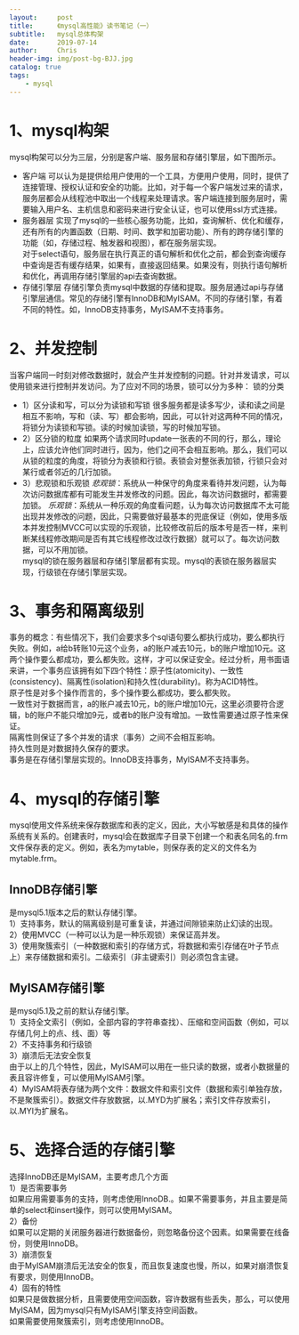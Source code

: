 ```yaml
---
layout:     post
title:      《mysql高性能》读书笔记（一）
subtitle:   mysql总体构架
date:       2019-07-14
author:     Chris
header-img: img/post-bg-BJJ.jpg
catalog: true
tags:
    - mysql
---
```



# 1、mysql构架
mysql构架可以分为三层，分别是客户端、服务层和存储引擎层，如下图所示。

- 客户端
可以认为是提供给用户使用的一个工具，方便用户使用，同时，提供了连接管理、授权认证和安全的功能。比如，对于每一个客户端发过来的请求，服务层都会从线程池中取出一个线程来处理请求。客户端连接到服务层时，需要输入用户名、主机信息和密码来进行安全认证，也可以使用ssl方式连接。   
- 服务器层
实现了mysql的一些核心服务功能，比如，查询解析、优化和缓存，还有所有的内置函数（日期、时间、数学和加密功能）、所有的跨存储引擎的功能（如，存储过程、触发器和视图），都在服务层实现。   
对于select语句，服务层在执行真正的语句解析和优化之前，都会到查询缓存中查询是否有缓存结果，如果有，直接返回结果。如果没有，则执行语句解析和优化，再调用存储引擎层的api去查询数据。   
- 存储引擎层
存储引擎负责mysql中数据的存储和提取。服务层通过api与存储引擎层通信。常见的存储引擎有InnoDB和MyISAM。不同的存储引擎，有着不同的特性。如，InnoDB支持事务，MyISAM不支持事务。
# 2、并发控制
当客户端同一时刻对修改数据时，就会产生并发控制的问题。针对并发请求，可以使用锁来进行控制并发访问。为了应对不同的场景，锁可以分为多种：
锁的分类  
- 1）区分读和写，可以分为读锁和写锁
很多服务都是读多写少，读和读之间是相互不影响，写和（读、写）都会影响，因此，可以针对这两种不同的情况，将锁分为读锁和写锁。读的时候加读锁，写的时候加写锁。
- 2）区分锁的粒度
如果两个请求同时update一张表的不同的行，那么，理论上，应该允许他们同时进行，因为，他们之间不会相互影响。那么，我们可以从锁的粒度的角度，将锁分为表锁和行锁。表锁会对整张表加锁，行锁只会对某行或者邻近的几行加锁。
- 3）悲观锁和乐观锁
*悲观锁*：系统从一种保守的角度来看待并发问题，认为每次访问数据库都有可能发生并发修改的问题。因此，每次访问数据时，都需要加锁。
*乐观锁*：系统从一种乐观的角度看问题，认为每次访问数据库不太可能出现并发修改的问题，因此，只需要做好最基本的兜底保证（例如，使用多版本并发控制MVCC可以实现的乐观锁，比较修改前后的版本号是否一样，来判断某线程修改期间是否有其它线程修改过改行数据）就可以了。每次访问数据，可以不用加锁。   
mysql的锁在服务器层和存储引擎层都有实现。mysql的表锁在服务器层实现，行级锁在存储引擎层实现。
# 3、事务和隔离级别
事务的概念：有些情况下，我们会要求多个sql语句要么都执行成功，要么都执行失败。例如，a给b转账10元这个业务，a的账户减去10元，b的账户增加10元。这两个操作要么都成功，要么都失败。这样，才可以保证安全。经过分析，用书面语来讲，一个事务应该拥有如下四个特性：原子性(atomicity)、一致性(consistency)、隔离性(isolation)和持久性(durability)。称为ACID特性。    
原子性是对多个操作而言的，多个操作要么都成功，要么都失败。   
一致性对于数据而言，a的账户减去10元，b的账户增加10元，这里必须要符合逻辑，b的账户不能只增加9元，或者b的账户没有增加。一致性需要通过原子性来保证。   
隔离性则保证了多个并发的请求（事务）之间不会相互影响。   
持久性则是对数据持久保存的要求。   
事务是在存储引擎层实现的。InnoDB支持事务，MyISAM不支持事务。   
# 4、mysql的存储引擎
mysql使用文件系统来保存数据库和表的定义，因此，大小写敏感是和具体的操作系统有关系的。创建表时，mysql会在数据库子目录下创建一个和表名同名的.frm文件保存表的定义。例如，表名为mytable，则保存表的定义的文件名为mytable.frm。   
## InnoDB存储引擎
是mysql5.1版本之后的默认存储引擎。   
1）支持事务，默认的隔离级别是可重复读，并通过间隙锁来防止幻读的出现。   
2）使用MVCC（一种可以认为是一种乐观锁）来保证高并发。   
3）使用聚簇索引（一种数据和索引的存储方式，将数据和索引存储在叶子节点上）来存储数据和索引。二级索引（非主键索引）则必须包含主键。   
## MyISAM存储引擎
是mysql5.1及之前的默认存储引擎。   
1）支持全文索引（例如，全部内容的字符串查找）、压缩和空间函数（例如，可以存储几何上的点、线、面）等   
2）不支持事务和行级锁   
3）崩溃后无法安全恢复   
由于以上的几个特性，因此，MyISAM可以用在一些只读的数据，或者小数据量的表且容许修复，可以使用MyISAM引擎。   
4）MyISAM将表存储为两个文件：数据文件和索引文件（数据和索引单独存放，不是聚簇索引）。数据文件存放数据，以.MYD为扩展名；索引文件存放索引，以.MYI为扩展名。   
# 5、选择合适的存储引擎
选择InnoDB还是MyISAM，主要考虑几个方面   
1）是否需要事务   
如果应用需要事务的支持，则考虑使用InnoDB.。如果不需要事务，并且主要是简单的select和insert操作，则可以使用MyISAM。   
2）备份   
如果可以定期的关闭服务器进行数据备份，则忽略备份这个因素。如果需要在线备份，则使用InnoDB。    
3）崩溃恢复   
由于MyISAM崩溃后无法安全的恢复，而且恢复速度也慢，所以，如果对崩溃恢复有要求，则使用InnoDB。   
4）固有的特性   
如果只是做数据分析，且需要使用空间函数，容许数据有些丢失，那么，可以使用MyISAM，因为mysql只有MyISAM引擎支持空间函数。   
如果需要使用聚簇索引，则考虑使用InnoDB。   

